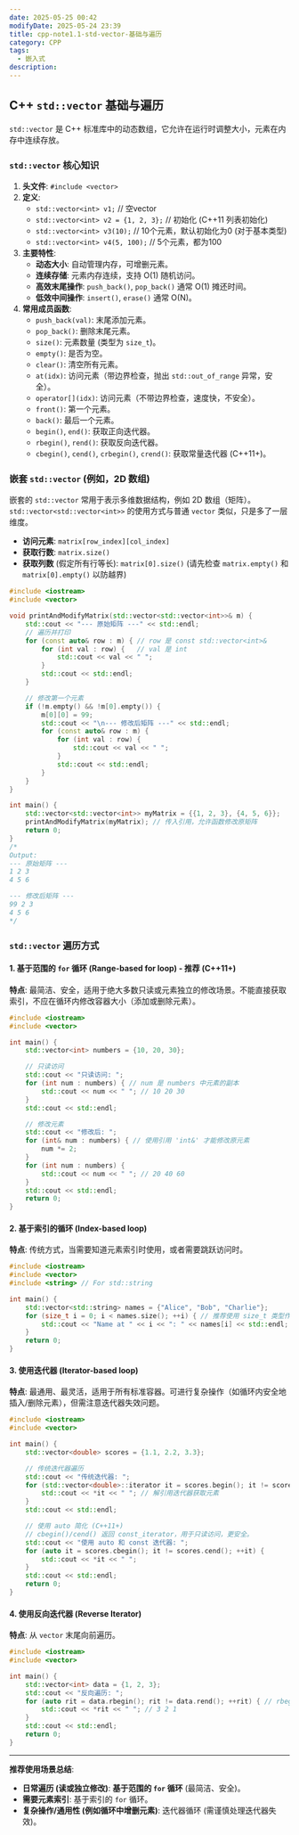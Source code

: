 ```yaml
---
date: 2025-05-25 00:42
modifyDate: 2025-05-24 23:39
title: cpp-note1.1-std-vector-基础与遍历
category: CPP
tags:
  - 嵌入式
description:
---
```


## C++ `std::vector` 基础与遍历

`std::vector` 是 C++ 标准库中的动态数组，它允许在运行时调整大小，元素在内存中连续存放。

### `std::vector` 核心知识

1.  **头文件**: `#include <vector>`
2.  **定义**:
    *   `std::vector<int> v1;` // 空vector
    *   `std::vector<int> v2 = {1, 2, 3};` // 初始化 (C++11 列表初始化)
    *   `std::vector<int> v3(10);` // 10个元素，默认初始化为0 (对于基本类型)
    *   `std::vector<int> v4(5, 100);` // 5个元素，都为100
3.  **主要特性**:
    *   **动态大小**: 自动管理内存，可增删元素。
    *   **连续存储**: 元素内存连续，支持 O(1) 随机访问。
    *   **高效末尾操作**: `push_back()`, `pop_back()` 通常 O(1) 摊还时间。
    *   **低效中间操作**: `insert()`, `erase()` 通常 O(N)。
4.  **常用成员函数**:
    *   `push_back(val)`: 末尾添加元素。
    *   `pop_back()`: 删除末尾元素。
    *   `size()`: 元素数量 (类型为 `size_t`)。
    *   `empty()`: 是否为空。
    *   `clear()`: 清空所有元素。
    *   `at(idx)`: 访问元素（带边界检查，抛出 `std::out_of_range` 异常，安全）。
    *   `operator[](idx)`: 访问元素（不带边界检查，速度快，不安全）。
    *   `front()`: 第一个元素。
    *   `back()`: 最后一个元素。
    *   `begin()`, `end()`: 获取正向迭代器。
    *   `rbegin()`, `rend()`: 获取反向迭代器。
    *   `cbegin()`, `cend()`, `crbegin()`, `crend()`: 获取常量迭代器 (C++11+)。

### 嵌套 `std::vector` (例如，2D 数组)

嵌套的 `std::vector` 常用于表示多维数据结构，例如 2D 数组（矩阵）。`std::vector<std::vector<int>>` 的使用方式与普通 `vector` 类似，只是多了一层维度。

*   **访问元素**: `matrix[row_index][col_index]`
*   **获取行数**: `matrix.size()`
*   **获取列数** (假定所有行等长): `matrix[0].size()` (请先检查 `matrix.empty()` 和 `matrix[0].empty()` 以防越界)

```cpp
#include <iostream>
#include <vector>

void printAndModifyMatrix(std::vector<std::vector<int>>& m) {
    std::cout << "--- 原始矩阵 ---" << std::endl;
    // 遍历并打印
    for (const auto& row : m) { // row 是 const std::vector<int>&
        for (int val : row) {   // val 是 int
            std::cout << val << " ";
        }
        std::cout << std::endl;
    }

    // 修改第一个元素
    if (!m.empty() && !m[0].empty()) {
        m[0][0] = 99;
        std::cout << "\n--- 修改后矩阵 ---" << std::endl;
        for (const auto& row : m) {
            for (int val : row) {
                std::cout << val << " ";
            }
            std::cout << std::endl;
        }
    }
}

int main() {
    std::vector<std::vector<int>> myMatrix = {{1, 2, 3}, {4, 5, 6}};
    printAndModifyMatrix(myMatrix); // 传入引用，允许函数修改原矩阵
    return 0;
}
/*
Output:
--- 原始矩阵 ---
1 2 3
4 5 6

--- 修改后矩阵 ---
99 2 3
4 5 6
*/
```

### `std::vector` 遍历方式

#### 1. 基于范围的 `for` 循环 (Range-based for loop) - **推荐 (C++11+)**
**特点**: 最简洁、安全，适用于绝大多数只读或元素独立的修改场景。不能直接获取索引，不应在循环内修改容器大小（添加或删除元素）。

```cpp
#include <iostream>
#include <vector>

int main() {
    std::vector<int> numbers = {10, 20, 30};

    // 只读访问
    std::cout << "只读访问: ";
    for (int num : numbers) { // num 是 numbers 中元素的副本
        std::cout << num << " "; // 10 20 30
    }
    std::cout << std::endl;

    // 修改元素
    std::cout << "修改后: ";
    for (int& num : numbers) { // 使用引用 'int&' 才能修改原元素
        num *= 2;
    }
    for (int num : numbers) {
        std::cout << num << " "; // 20 40 60
    }
    std::cout << std::endl;
    return 0;
}
```

#### 2. 基于索引的循环 (Index-based loop)
**特点**: 传统方式，当需要知道元素索引时使用，或者需要跳跃访问时。

```cpp
#include <iostream>
#include <vector>
#include <string> // For std::string

int main() {
    std::vector<std::string> names = {"Alice", "Bob", "Charlie"};
    for (size_t i = 0; i < names.size(); ++i) { // 推荐使用 size_t 类型作为索引
        std::cout << "Name at " << i << ": " << names[i] << std::endl;
    }
    return 0;
}
```

#### 3. 使用迭代器 (Iterator-based loop)
**特点**: 最通用、最灵活，适用于所有标准容器。可进行复杂操作（如循环内安全地插入/删除元素），但需注意迭代器失效问题。

```cpp
#include <iostream>
#include <vector>

int main() {
    std::vector<double> scores = {1.1, 2.2, 3.3};

    // 传统迭代器遍历
    std::cout << "传统迭代器: ";
    for (std::vector<double>::iterator it = scores.begin(); it != scores.end(); ++it) {
        std::cout << *it << " "; // 解引用迭代器获取元素
    }
    std::cout << std::endl;

    // 使用 auto 简化 (C++11+)
    // cbegin()/cend() 返回 const_iterator，用于只读访问，更安全。
    std::cout << "使用 auto 和 const 迭代器: ";
    for (auto it = scores.cbegin(); it != scores.cend(); ++it) {
        std::cout << *it << " ";
    }
    std::cout << std::endl;
    return 0;
}
```

#### 4. 使用反向迭代器 (Reverse Iterator)
**特点**: 从 `vector` 末尾向前遍历。

```cpp
#include <iostream>
#include <vector>

int main() {
    std::vector<int> data = {1, 2, 3};
    std::cout << "反向遍历: ";
    for (auto rit = data.rbegin(); rit != data.rend(); ++rit) { // rbegin()/rend() 返回反向迭代器
        std::cout << *rit << " "; // 3 2 1
    }
    std::cout << std::endl;
    return 0;
}
```

---
**推荐使用场景总结**:
*   **日常遍历 (读或独立修改)**: **基于范围的 `for` 循环** (最简洁、安全)。
*   **需要元素索引**: 基于索引的 `for` 循环。
*   **复杂操作/通用性 (例如循环中增删元素)**: 迭代器循环 (需谨慎处理迭代器失效)。